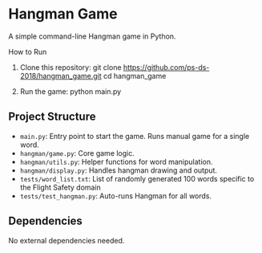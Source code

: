 # Hangman Game

A simple command-line Hangman game in Python.

How to Run
1. Clone this repository:
git clone https://github.com/ps-ds-2018/hangman_game.git cd hangman_game

2. Run the game:
python main.py


## Project Structure
- `main.py`: Entry point to start the game. Runs manual game for a single word.
- `hangman/game.py`: Core game logic.
- `hangman/utils.py`: Helper functions for word manipulation.
- `hangman/display.py`: Handles hangman drawing and output.
- `tests/word_list.txt`: List of randomly generated 100 words specific to the Flight Safety domain
- `tests/test_hangman.py`: Auto-runs Hangman for all words.


## Dependencies
No external dependencies needed.
